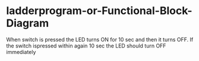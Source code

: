 # ladderprogram-or-Functional-Block-Diagram
When switch is pressed the LED turns ON for 10 sec and then it turns OFF. If the switch ispressed within again 10 sec the LED should turn OFF immediately
